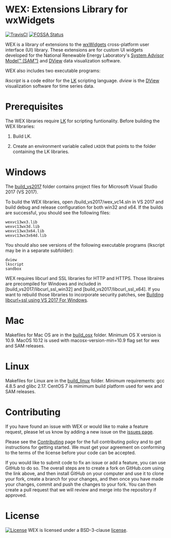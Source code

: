 # WEX: Extensions Library for wxWidgets
[![TravisCI](https://travis-ci.org/NREL/wex.svg?branch=develop)](https://travis-ci.org/NREL/wex)
[![FOSSA Status](https://app.fossa.io/api/projects/git%2Bgithub.com%2FNREL%2Fwex.svg?type=shield)](https://app.fossa.io/projects/git%2Bgithub.com%2FNREL%2Fwex?ref=badge_shield)

WEX is a library of extensions to the [wxWidgets](https://www.wxwidgets.org/) cross-platform user interface (UI) library. These extensions are for custom UI widgets developed for the National Renewable Energy Laboratory's [System Advisor Model™ (SAM™)](https://sam.nrel.gov) and [DView](https://github.com/NREL/wex/wiki/DView) data visualization software.

WEX also includes two executable programs:

_lkscript_ is a code editor for the [LK](https://github.com/NREL/lk) scripting language.
_dview_ is the [DView](https://github.com/NREL/wex/wiki/DView) visualization software for time series data.

# Prerequisites

The WEX libraries require [LK](https://github.com/NREL/lk) for scripting funtionality. Before building the WEX libraries:

1. Build LK.

2. Create an environment variable called `LKDIR` that points to the folder containing the LK libraries.

# Windows

The [build_vs2017](build_vs2017) folder contains project files for Microsoft Visual Studio 2017 (VS 2017).

To build the WEX libraries, open /build_vs2017/wex_vc14.sln in VS 2017 and build debug and release configuration for both win32 and x64. If the builds are successful, you should see the following files:

```
wexvc13wx3.lib
wexvc13wx3d.lib
wexvc13wx3x64.lib
wexvc13wx3x64d.lib
```
You should also see versions of the following executable programs (lkscript may be in a separate subfolder):

```
dview
lkscript
sandbox
```

WEX requires libcurl and SSL libraries for HTTP and HTTPS. Those libraires are precompiled for Windows and included in [build_vs2017/libcurl_ssl_win32] and [build_vs2017/libcurl_ssl_x64]. If you want to rebuild those libraries to incorporate security patches, see [Building libcurl+ssl using VS 2017 For Windows](build_libcurl_ssl_for_windows.md).

# Mac

Makefiles for Mac OS are in the [build_osx](build_osx) folder. Minimum OS X version is 10.9. MacOS 10.12 is used with macosx-version-min=10.9 flag set for wex and SAM releases.

# Linux

Makefiles for Linux are in the [build_linux](build_linux) folder. Minimum requirements: gcc 4.8.5 and glibc 2.17. CentOS 7 is mimimum build platform used for wex and SAM releases.

# Contributing

If you have found an issue with WEX or would like to make a feature request, please let us know by adding a new issue on the [issues page](https://github.com/NREL/wex/issues).

Please see the [Contributing](https://github.com/NREL/wex/blob/develop/CONTRIBUTING.MD) page for the full contributing policy and to get instructions for getting started.  We must get your agreement on conforming to the terms of the license before your code can be accepted.

If you would like to submit code to fix an issue or add a feature, you can use GitHub to do so. The overall steps are to create a fork on GitHub.com using the link above, and then install GitHub on your computer and use it to clone your fork, create a branch for your changes, and then once you have made your changes, commit and push the changes to your fork. You can then create a pull request that we will review and merge into the repository if approved.  

# License
[![License](https://img.shields.io/badge/License-BSD%203--Clause-blue.svg)](https://opensource.org/licenses/BSD-3-Clause) 
WEX is licensed under a BSD-3-clause [license](LICENSE.md).
